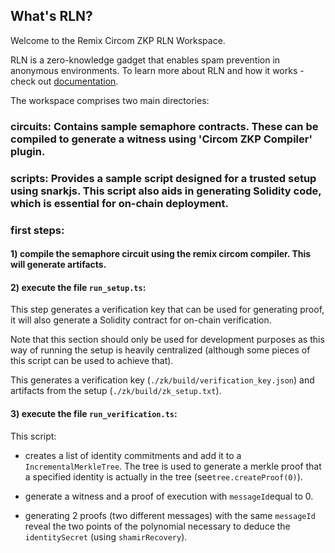 
  
## What's RLN?

Welcome to the Remix Circom ZKP RLN Workspace.

RLN is a zero-knowledge gadget that enables spam prevention in anonymous environments.
To learn more about RLN and how it works - check out [documentation](https://rate-limiting-nullifier.github.io/rln-docs/).

The workspace comprises two main directories:

### circuits: Contains sample semaphore contracts. These can be compiled to generate a witness using 'Circom ZKP Compiler' plugin.

### scripts: Provides a sample script designed for a trusted setup using snarkjs. This script also aids in generating Solidity code, which is essential for on-chain deployment.

### first steps:

#### 1) compile the semaphore circuit using the remix circom compiler. This will generate artifacts.

#### 2) execute the file `run_setup.ts`:

This step generates a verification key that can be used for generating proof, it will also generate a Solidity contract for on-chain verification.

Note that this section should only be used for development purposes as this way of running the setup is heavily centralized (although some pieces of this script can be used to achieve that).

This generates a verification key (`./zk/build/verification_key.json`) and artifacts from the setup (`./zk/build/zk_setup.txt`).

#### 3) execute the file `run_verification.ts`:

This script:

- creates a list of identity commitments and add it to a `IncrementalMerkleTree`. The tree is used to generate a merkle proof that a specified identity is actually in the tree (see`tree.createProof(0)`).

- generate a witness and a proof of execution with `messageId`equal to 0.

- generating 2 proofs (two different messages) with the same `messageId` reveal the two points of the polynomial necessary to deduce the `identitySecret` (using `shamirRecovery`).
